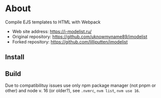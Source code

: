 <!--
 @changed 2025.03.25, 00:13
-->

# About

Compile EJS templates to HTML with Webpack

- Web site address: https://i-modelist.ru/
- Original repository: https://github.com/uknowmyname89/imodelist
- Forked repository: https://github.com/lilliputten/imodelist

## Install

## Build

Due to compatibilituy issues use only npm  package manager (not pnpm or other) and node v. 16 (or older?), see `.nvmrc`, `nvm list`, `nvm use 16`.
